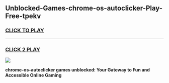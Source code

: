 
## Unblocked-Games-chrome-os-autoclicker-Play-Free-tpekv
<h3>
<a href="https://premium76.site?title=chrome-os-autoclicker&ref=23A">CLICK TO PLAY</a></h3>
<hr>

<h3>
<a href="https://premium76.site?title=chrome-os-autoclicker&ref=23A">CLICK 2 PLAY</a>
  
</h3>

<a href="https://premium76.site?title=chrome-os-autoclicker&ref=23A"><img src="https://clearcache.store/games.png"></a>


**chrome-os-autoclicker games unblocked: Your Gateway to Fun and Accessible Online Gaming**
